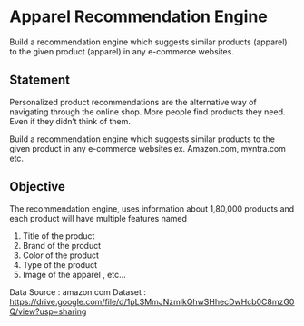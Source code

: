 # Apparel Recommendation Engine
Build a recommendation engine which suggests similar products (apparel) to the given product (apparel) in any e-commerce websites.
## Statement

Personalized product recommendations are the alternative way of navigating through the online shop. More people find products they need. Even if they didn’t think of them.

Build a recommendation engine which suggests  similar products to the given product  in any e-commerce websites ex. Amazon.com, myntra.com etc.

## Objective 

The recommendation engine, uses information about 1,80,000 products and  each product will have multiple features named

1. Title of the product  
2. Brand of the product
3. Color of the product
4. Type of the product
5. Image of the apparel , etc...

Data Source : amazon.com
Dataset : https://drive.google.com/file/d/1pLSMmJNzmlkQhwSHhecDwHcb0C8mzG0Q/view?usp=sharing
